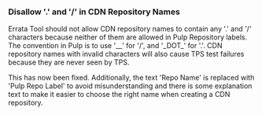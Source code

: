 ### Disallow '.' and '/' in CDN Repository Names

Errata Tool should not allow CDN repository names to contain any '.' and '/'
characters because neither of them are allowed in Pulp Repository labels.
The convention in Pulp is to use '__' for '/', and '\_DOT\_' for '.'. CDN
repository names with invalid characters will also cause TPS test failures
because they are never seen by TPS.

This has now been fixed. Additionally, the text 'Repo Name' is replaced with
'Pulp Repo Label' to avoid misunderstanding and there is some explanation text
to make it easier to choose the right name when creating a CDN repository.
